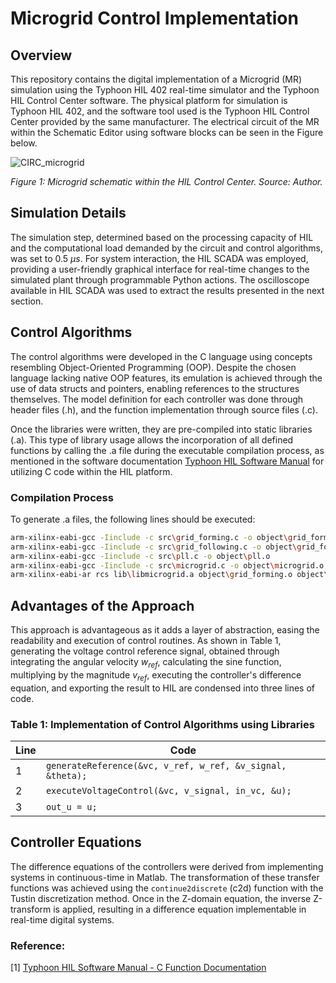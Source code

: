   # Microgrid Control Implementation

## Overview

This repository contains the digital implementation of a Microgrid (MR) simulation using the Typhoon HIL 402 real-time simulator and the Typhoon HIL Control Center software. The physical platform for simulation is Typhoon HIL 402, and the software tool used is the Typhoon HIL Control Center provided by the same manufacturer. The electrical circuit of the MR within the Schematic Editor using software blocks can be seen in the Figure below.

![CIRC_microgrid](https://github.com/Paesee/microgrid/assets/41019170/27d6b8af-5904-488b-9ed9-a1d675994632)

*Figure 1: Microgrid schematic within the HIL Control Center. Source: Author.*

## Simulation Details

The simulation step, determined based on the processing capacity of HIL and the computational load demanded by the circuit and control algorithms, was set to 0.5 $\mu s$. For system interaction, the HIL SCADA was employed, providing a user-friendly graphical interface for real-time changes to the simulated plant through programmable Python actions. The oscilloscope available in HIL SCADA was used to extract the results presented in the next section.

## Control Algorithms

The control algorithms were developed in the C language using concepts resembling Object-Oriented Programming (OOP). Despite the chosen language lacking native OOP features, its emulation is achieved through the use of data structs and pointers, enabling references to the structures themselves. The model definition for each controller was done through header files (.h), and the function implementation through source files (.c).

Once the libraries were written, they are pre-compiled into static libraries (.a). This type of library usage allows the incorporation of all defined functions by calling the .a file during the executable compilation process, as mentioned in the software documentation [Typhoon HIL Software Manual](https://www.typhoon-hil.com/documentation/typhoon-hil-software-manual/References/c_function.html) for utilizing C code within the HIL platform.

### Compilation Process

To generate .a files, the following lines should be executed:

```bash
arm-xilinx-eabi-gcc -Iinclude -c src\grid_forming.c -o object\grid_forming.o
arm-xilinx-eabi-gcc -Iinclude -c src\grid_following.c -o object\grid_following.o
arm-xilinx-eabi-gcc -Iinclude -c src\pll.c -o object\pll.o
arm-xilinx-eabi-gcc -Iinclude -c src\microgrid.c -o object\microgrid.o
arm-xilinx-eabi-ar rcs lib\libmicrogrid.a object\grid_forming.o object\grid_following.o object\pll.o object\microgrid.o
```

## Advantages of the Approach

This approach is advantageous as it adds a layer of abstraction, easing the readability and execution of control routines. As shown in Table 1, generating the voltage control reference signal, obtained through integrating the angular velocity $w_{ref}$, calculating the sine function, multiplying by the magnitude $v_{ref}$, executing the controller's difference equation, and exporting the result to HIL are condensed into three lines of code.

### Table 1: Implementation of Control Algorithms using Libraries

| Line | Code                                               |
|------|----------------------------------------------------|
| 1    | `generateReference(&vc, v_ref, w_ref, &v_signal, &theta);` |
| 2    | `executeVoltageControl(&vc, v_signal, in_vc, &u);`       |
| 3    | `out_u = u;`                                              |

## Controller Equations

The difference equations of the controllers were derived from implementing systems in continuous-time in Matlab. The transformation of these transfer functions was achieved using the `continue2discrete` (c2d) function with the Tustin discretization method. Once in the Z-domain equation, the inverse Z-transform is applied, resulting in a difference equation implementable in real-time digital systems.

### Reference:
[1] [Typhoon HIL Software Manual - C Function Documentation](https://www.typhoon-hil.com/documentation/typhoon-hil-software-manual/References/c_function.html)
